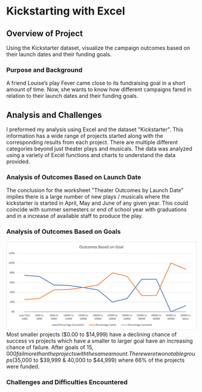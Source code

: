 # Kickstarting with Excel

## Overview of Project
Using the Kickstarter dataset, visualize the campaign outcomes based on their launch dates and their funding goals. 

### Purpose and Background
A friend Louise’s play Fever came close to its fundraising goal in a short amount of time. Now, she wants to know how different campaigns fared in relation to their launch dates and their funding goals.

## Analysis and Challenges
I preformed my analysis using Excel and the dataset "Kickstarter". This information has a wide range of projects started along with the corresponding results from each project. There are multiple different categories beyond just theater plays and musicals. The data was analyzed using a variety of Excel functions and charts to understand the data provided.  

### Analysis of Outcomes Based on Launch Date
The conclusion for the worksheet "Theater Outcomes by Launch Date" implies there is a large number of new plays / musicals where the kickstarter is started in April, May and June of any given year. This could coincide with summer semesters or end of school year with graduations and in a increase of available staff to produce the play. 

### Analysis of Outcomes Based on Goals
![Outcomes_vs_Goals](/Resources/Outcomes_vs_Goals.png)
Most smaller projects ($0.00 to $14,999) have a declining chance of success vs projects which have a smaller to larger goal have an increasing chance of failure. After goals of $15,000 fail more than the projects with the same amount. There were two notable groups ($35,000 to $39,999 & 40,000 to $44,999) where 66% of the projects were funded. 

### Challenges and Difficulties Encountered
